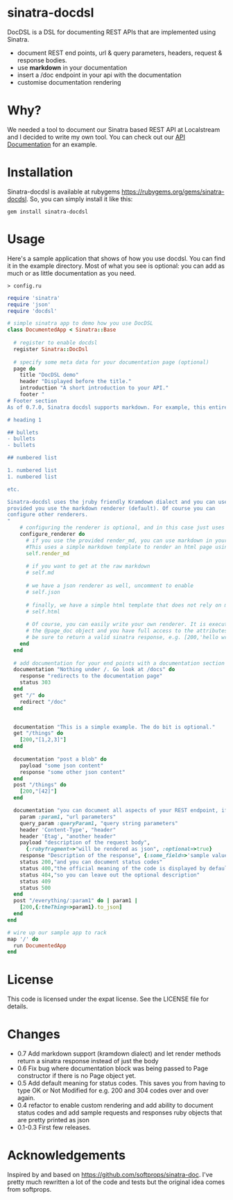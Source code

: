 # sinatra-docdsl

DocDSL is a DSL for documenting REST APIs that are implemented using Sinatra. 

- document REST end points, url & query parameters, headers, request & response bodies.
- use **markdown** in your documentation
- insert a /doc endpoint in your api with the documentation
- customise documentation rendering

# Why?

We needed a tool to document our Sinatra based REST API at Localstream and I decided to write my own tool. You can check out our [API Documentation](https://localstre.am/api) for an example.

# Installation

Sinatra-docdsl is available at rubygems https://rubygems.org/gems/sinatra-docdsl. So, you can simply install it like this:

    gem install sinatra-docdsl

# Usage

Here's a sample application that shows of how you use docdsl. You can find it in the example directory. Most of what you see is optional: you can add as much or as little documentation as you need. 

    > config.ru
    
``` ruby
require 'sinatra'
require 'json'
require 'docdsl'

# simple sinatra app to demo how you use DocDSL
class DocumentedApp < Sinatra::Base
  
  # register to enable docdsl
  register Sinatra::DocDsl 
  
  # specify some meta data for your documentation page (optional)
  page do      
    title "DocDSL demo"
    header "Displayed before the title."
    introduction "A short introduction to your API."
    footer "
# Footer section
As of 0.7.0, Sinatra docdsl supports markdown. For example, this entire footer section is written using markdown.

# heading 1

## bullets
- bullets
- bullets

## numbered list

1. numbered list
1. numbered list

etc.

Sinatra-docdsl uses the jruby friendly Kramdown dialect and you can use it anywhere, 
provided you use the markdown renderer (default). Of course you can
configure other renderers.
"
    # configuring the renderer is optional, and in this case just uses the default
    configure_renderer do
      # if you use the provided render_md, you can use markdown in your documentation. 
      #This uses a simple markdown template to render an html page using kramdown
      self.render_md
      
      # if you want to get at the raw markdown
      # self.md
      
      # we have a json renderer as well, uncomment to enable
      # self.json   
      
      # finally, we have a simple html template that does not rely on markdown
      # self.html
            
      # Of course, you can easily write your own renderer. It is executed on 
      # the @page_doc object and you have full access to the attributes in there.
      # be sure to return a valid sinatra response, e.g. [200,'hello wrld']
    end
  end
  
  # add documentation for your end points with a documentation section
  documentation "Nothing under /. Go look at /docs" do
    response "redirects to the documentation page"
    status 303
  end
  get "/" do
    redirect "/doc"
  end


  documentation "This is a simple example. The do bit is optional."
  get "/things" do
    [200,"[1,2,3]"]
  end
  
  documentation "post a blob" do
    payload "some json content"
    response "some other json content"
  end
  post "/things" do
    [200,"[42]"]
  end

  documentation "you can document all aspects of your REST endpoint, if you want." do
    param :param1, "url parameters"
    query_param :queryParam1, "query string parameters"
    header 'Content-Type', "header"
    header 'Etag', "another header"
    payload "description of the request body", 
      {:rubyfragment=>"will be rendered as json", :optional=>true}
    response "Description of the response", {:some_field=>'sample value', :optional=>true}
    status 200,"and you can document status codes"
    status 400,"the official meaning of the code is displayed by default"
    status 404,"so you can leave out the optional description"
    status 409
    status 500
  end
  post "/everything/:param1" do | param1 |    
    [200,{:theThing=>param1}.to_json]
  end
end

# wire up our sample app to rack
map '/' do
  run DocumentedApp
end

```

# License

This code is licensed under the expat license. See the LICENSE file for details.

# Changes

- 0.7 Add markdown support (kramdown dialect) and let render methods return a sinatra response instead of just the body
- 0.6 Fix bug where documentation block was being passed to Page constructor if there is no Page object yet.
- 0.5 Add default meaning for status codes. This saves you from having to type OK or Not Modified for e.g. 200 and 304 codes over and over again.
- 0.4 refactor to enable custom rendering and add ability to document status codes and add sample requests and responses ruby objects that are pretty printed as json
- 0.1-0.3 First few releases. 

        
# Acknowledgements

Inspired by and based on https://github.com/softprops/sinatra-doc. I've pretty much rewritten a lot of the code and tests but the original idea comes from softprops.

